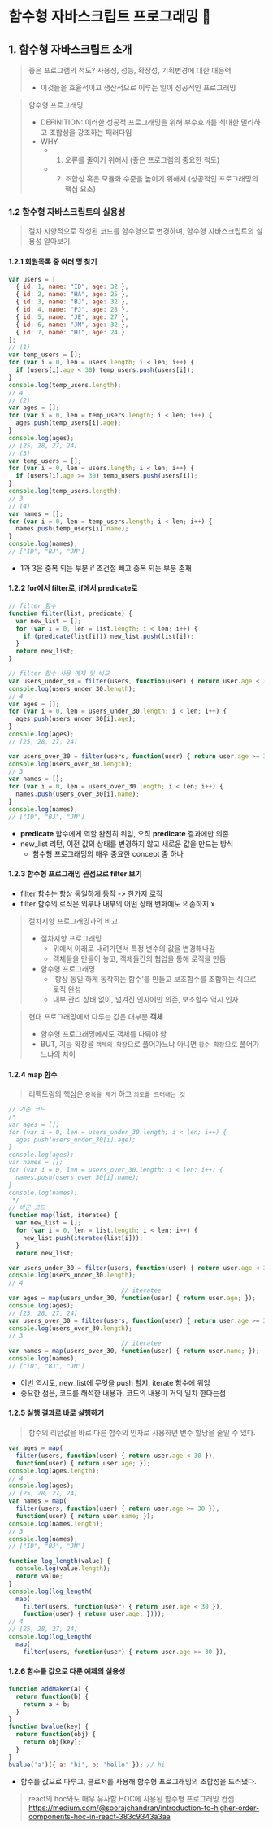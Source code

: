 # 함수형 자바스크립트 프로그래밍 :pencil:

## 1. 함수형 자바스크립트 소개
> 좋은 프로그램의 척도? 사용성, 성능, 확장성, 기획변경에 대한 대응력
> + 이것들을 효율적이고 생산적으로 이루는 일이 성공적인 프로그래밍 

> 함수형 프로그래밍
> + DEFINITION: 이러한 성공적 프로그래밍을 위해 부수효과를 최대한 멀리하고 조합성을 강조하는 패러다임
> + WHY
>   + 1. 오류를 줄이기 위해서 (좋은 프로그램의 중요한 척도)
>   + 2. 조합성 혹은 모듈화 수준을 높이기 위해서 (성공적인 프로그래밍의 핵심 요소)

### 1.2 함수형 자바스크립트의 실용성

> 절차 지향적으로 작성된 코드를 함수형으로 변경하며, 함수형 자바스크립트의 실용성 알아보기

#### 1.2.1 회원목록 중 여러 명 찾기

```javascript
var users = [
  { id: 1, name: "ID", age: 32 },
  { id: 2, name: "HA", age: 25 },
  { id: 3, name: "BJ", age: 32 },
  { id: 4, name: "PJ", age: 28 },
  { id: 5, name: "JE", age: 27 },
  { id: 6, name: "JM", age: 32 },
  { id: 7, name: "HI", age: 24 }
];
// (1)
var temp_users = [];
for (var i = 0, len = users.length; i < len; i++) {
  if (users[i].age < 30) temp_users.push(users[i]);
}
console.log(temp_users.length);
// 4
// (2)
var ages = [];
for (var i = 0, len = temp_users.length; i < len; i++) {
  ages.push(temp_users[i].age);
}
console.log(ages);
// [25, 28, 27, 24]
// (3)
var temp_users = [];
for (var i = 0, len = users.length; i < len; i++) {
  if (users[i].age >= 30) temp_users.push(users[i]);
}
console.log(temp_users.length);
// 3
// (4)
var names = [];
for (var i = 0, len = temp_users.length; i < len; i++) {
  names.push(temp_users[i].name);
}
console.log(names);
// ["ID", "BJ", "JM"]
```

+ 1과 3은 중복 되는 부분 if 조건절 빼고 중복 되는 부분 존재

#### 1.2.2 for에서 filter로, if에서 predicate로

```javascript
// filter 함수
function filter(list, predicate) {
  var new_list = [];
  for (var i = 0, len = list.length; i < len; i++) {
    if (predicate(list[i])) new_list.push(list[i]);
  }
  return new_list;
}

// filter 함수 사용 예제 및 비교
var users_under_30 = filter(users, function(user) { return user.age < 30 });
console.log(users_under_30.length);
// 4
var ages = [];
for (var i = 0, len = users_under_30.length; i < len; i++) {
  ages.push(users_under_30[i].age);
}
console.log(ages);
// [25, 28, 27, 24]

var users_over_30 = filter(users, function(user) { return user.age >= 30 });
console.log(users_over_30.length);
// 3
var names = [];
for (var i = 0, len = users_over_30.length; i < len; i++) {
  names.push(users_over_30[i].name);
}
console.log(names);
// ["ID", "BJ", "JM"]
```

+ **predicate** 함수에게 역할 완전히 위임, 오직 **predicate** 결과에만 의존
+ new_list 리턴, 이전 값의 상태를 변경하지 않고 새로운 값을 만드는 방식 
    + 함수형 프로그래밍의 매우 중요한 concept 중 하나

#### 1.2.3 함수형 프로그래밍 관점으로 filter 보기

+ filter 함수는 항상 동일하게 동작 -> 한가지 로직
+ filter 함수의 로직은 외부나 내부의 어떤 상태 변화에도 의존하지 x

> 절차지향 프로그래밍과의 비교
> + 절차지향 프로그래밍
>   + 위에서 아래로 내려가면서 특정 변수의 값을 변경해나감
>   + 객체들을 만들어 놓고, 객체들간의 협업을 통해 로직을 만듬
> + 함수형 프로그래밍
>   + '항상 동일 하게 동작하는 함수'를 만들고 보조함수를 조합하는 식으로 로직 완성
>   + 내부 관리 상태 없이, 넘겨진 인자에만 의존, 보조함수 역시 인자

> 현대 프로그래밍에서 다루는 값은 대부분 **객체**
> + 함수형 프로그래밍에서도 객체를 다뤄야 함
> + BUT, 기능 확장을 `객체의 확장`으로 풀어가느냐 아니면 `함수 확장`으로 풀어가느냐의 차이

#### 1.2.4 map 함수

> 리팩토링의 핵심은 `중복을 제거` 하고 `의도를 드러내는 것`

```javascript
// 기존 코드
/*
var ages = [];
for (var i = 0, len = users_under_30.length; i < len; i++) {
  ages.push(users_under_30[i].age);
}
console.log(ages);
var names = [];
for (var i = 0, len = users_over_30.length; i < len; i++) {
  names.push(users_over_30[i].name);
}
console.log(names);
 */
// 바꾼 코드
function map(list, iteratee) {
  var new_list = [];
  for (var i = 0, len = list.length; i < len; i++) {
    new_list.push(iteratee(list[i]));
  }
  return new_list;

var users_under_30 = filter(users, function(user) { return user.age < 30 });
console.log(users_under_30.length);
// 4
                               // iteratee
var ages = map(users_under_30, function(user) { return user.age; });
console.log(ages);
// [25, 28, 27, 24]
var users_over_30 = filter(users, function(user) { return user.age >= 30 });
console.log(users_over_30.length);
// 3
                               // iteratee
var names = map(users_over_30, function(user) { return user.name; });
console.log(names);
// ["ID", "BJ", "JM"]

```
+ 이번 역시도, new_list에 무엇을 push 할지, iterate 함수에 위임
+ 중요한 점은, 코드를 해석한 내용과, 코드의 내용이 거의 일치 한다는점

#### 1.2.5 실행 결과로 바로 실행하기

> 함수의 리턴값을 바로 다른 함수의 인자로 사용하면 변수 할당을 줄일 수 있다.

```javascript
var ages = map(
  filter(users, function(user) { return user.age < 30 }),
  function(user) { return user.age; });
console.log(ages.length);
// 4
console.log(ages);
// [25, 28, 27, 24]
var names = map(
  filter(users, function(user) { return user.age >= 30 }),
  function(user) { return user.name; });
console.log(names.length);
// 3
console.log(names);
// ["ID", "BJ", "JM"]

function log_length(value) {
  console.log(value.length);
  return value;
}
console.log(log_length(
  map(
    filter(users, function(user) { return user.age < 30 }),
    function(user) { return user.age; })));
// 4
// [25, 28, 27, 24]
console.log(log_length(
  map(
    filter(users, function(user) { return user.age >= 30 }),

```

#### 1.2.6 함수를 값으로 다룬 예제의 실용성

```javascript
function addMaker(a) {
  return function(b) {
    return a + b;
  }
}
function bvalue(key) {
  return function(obj) {
    return obj[key];
  }
}
bvalue('a')({ a: 'hi', b: 'hello' }); // hi
```
+ 함수를 값으로 다루고, 클로저를 사용해 함수형 프로그래밍의 조합성을 드러냈다.
 
> react의 hoc와도 매우 유사함
> HOC에 사용된 함수형 프로그래밍 컨셉 https://medium.com/@soorajchandran/introduction-to-higher-order-components-hoc-in-react-383c9343a3aa

